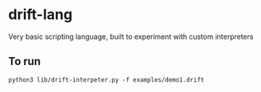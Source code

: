 # drift-lang

Very basic scripting language, built to experiment with custom interpreters

## To run

```
python3 lib/drift-interpeter.py -f examples/demo1.drift
```

